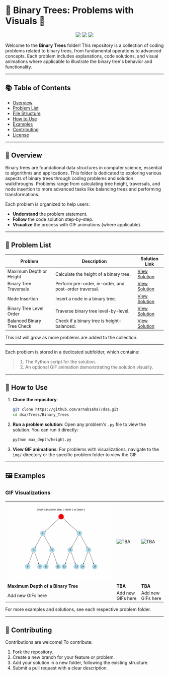 # **🌳 Binary Trees: Problems with Visuals 🌳**
<p align="center">
  <img src="https://img.shields.io/badge/Python-3.12%2B-blue?style=for-the-badge&logo=python"/>
  <img src="https://img.shields.io/badge/Visualization-GIF-yellow?style=for-the-badge&logo=giphy"/>
  <img src="https://img.shields.io/github/contributors/arnabsaha7/dsa?style=for-the-badge&logo=answer"/>
</p>

Welcome to the **Binary Trees** folder! This repository is a collection of coding problems related to binary trees, from fundamental operations to advanced concepts. Each problem includes explanations, code solutions, and visual animations where applicable to illustrate the binary tree's behavior and functionality.

---

## 📚 Table of Contents

- [Overview](#overview)
- [Problem List](#problem-list)
- [File Structure](#file-structure)
- [How to Use](#how-to-use)
- [Examples](#examples)
- [Contributing](#contributing)
- [License](#license)

---

## 📖 Overview

Binary trees are foundational data structures in computer science, essential to algorithms and applications. This folder is dedicated to exploring various aspects of binary trees through coding problems and solution walkthroughs. Problems range from calculating tree height, traversals, and node insertion to more advanced tasks like balancing trees and performing transformations.

Each problem is organized to help users:
- **Understand** the problem statement.
- **Follow** the code solution step-by-step.
- **Visualize** the process with GIF animations (where applicable).

---

## 📝 Problem List

| Problem                       | Description                                      | Solution Link                         |
|-------------------------------|--------------------------------------------------|---------------------------------------|
| Maximum Depth or Height       | Calculate the height of a binary tree.           | [View Solution](max_depth/height.py)  |
| Binary Tree Traversals        | Perform pre-order, in-order, and post-order traversal. | [View Solution](traversals/traversals.py) |
| Node Insertion                | Insert a node in a binary tree.                  | [View Solution](insert_node/insert.py) |
| Binary Tree Level Order       | Traverse binary tree level-by-level.             | [View Solution](level_order/level_order.py) |
| Balanced Binary Tree Check    | Check if a binary tree is height-balanced.       | [View Solution](balanced_tree/balanced_tree.py) |

This list will grow as more problems are added to the collection. 

---

Each problem is stored in a dedicated subfolder, which contains:
>1. The Python script for the solution.
>2. An optional GIF animation demonstrating the solution visually.

---

## 🚀 How to Use

1. **Clone the repository**:
   ```bash
   git clone https://github.com/arnabsaha7/dsa.git
   cd dsa/Trees/Binary_Trees
   ```

2. **Run a problem solution**:
   Open any problem's `.py` file to view the solution. You can run it directly:
   ```bash
   python max_depth/height.py
   ```

3. **View GIF animations**:
   For problems with visualizations, navigate to the `img/` directory or the specific problem folder to view the GIF.

---

## 🖼️ Examples

### GIF Visualizations

|             |             |             |
|-------------|-------------|-------------|
| ![Max Depth](img/height.gif) | ![TBA](img/) | ![TBA](img/) |
| **Maximum Depth of a Binary Tree** | **TBA** | **TBA** |
| Add new GIFs here | Add new GIFs here | Add new GIFs here |

For more examples and solutions, see each respective problem folder.

---

## 🤝 Contributing

Contributions are welcome! To contribute:
1. Fork the repository.
2. Create a new branch for your feature or problem.
3. Add your solution in a new folder, following the existing structure.
4. Submit a pull request with a clear description.

